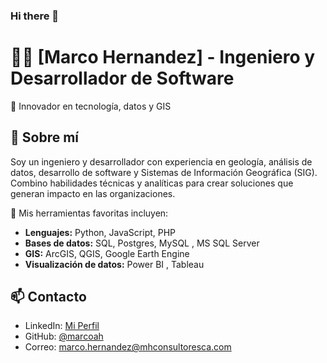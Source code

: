 ### Hi there 👋

# 👨‍💻 **[Marco Hernandez] - Ingeniero y Desarrollador de Software**  
🚀 Innovador en tecnología, datos y GIS

## 🌟 **Sobre mí**  
Soy un ingeniero y desarrollador con experiencia en geología, análisis de datos, desarrollo de software y Sistemas de Información Geográfica (SIG). Combino habilidades técnicas y analíticas para crear soluciones que generan impacto en las organizaciones.  

🔧 Mis herramientas favoritas incluyen:  
- **Lenguajes:** Python, JavaScript, PHP  
- **Bases de datos:** SQL, Postgres, MySQL , MS SQL Server
- **GIS:** ArcGIS, QGIS, Google Earth Engine  
- **Visualización de datos:** Power BI , Tableau

## 📫 **Contacto**  
- LinkedIn: [Mi Perfil](https://linkedin.com/in/marcoah17)  
- GitHub: [@marcoah](https://github.com/marcoah)  
- Correo: marco.hernandez@mhconsultoresca.com  
